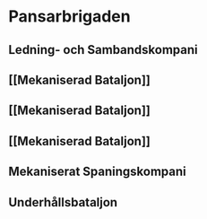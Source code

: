 # Pansarbrigaden

## Ledning- och Sambandskompani

## [[Mekaniserad Bataljon]]

## [[Mekaniserad Bataljon]]

## [[Mekaniserad Bataljon]]

## Mekaniserat Spaningskompani

## Underhållsbataljon

